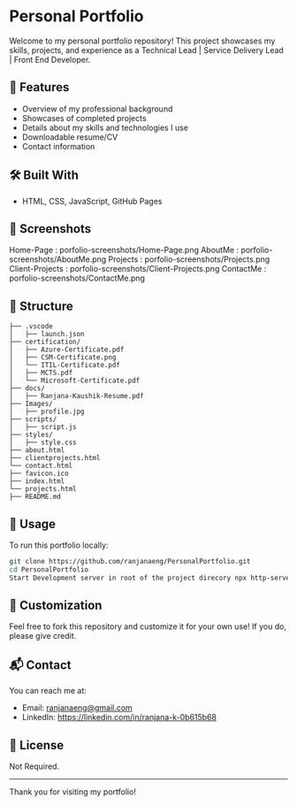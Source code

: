
# Personal Portfolio

Welcome to my personal portfolio repository! This project showcases my skills, projects, and experience as a Technical Lead | Service Delivery Lead | Front End Developer. 

## 🚀 Features

- Overview of my professional background
- Showcases of completed projects
- Details about my skills and technologies I use
- Downloadable resume/CV
- Contact information

## 🛠️ Built With

- HTML, CSS, JavaScript, GitHub Pages

## 📸 Screenshots
Home-Page : porfolio-screenshots/Home-Page.png
AboutMe : porfolio-screenshots/AboutMe.png
Projects : porfolio-screenshots/Projects.png
Client-Projects : porfolio-screenshots/Client-Projects.png
ContactMe : porfolio-screenshots/ContactMe.png

## 📂 Structure

```
├── .vscode
│   ├── launch.json
├── certification/
│   ├── Azure-Certificate.pdf
│   ├── CSM-Certificate.png
│   └── ITIL-Certificate.pdf
│   ├── MCTS.pdf
│   └── Microsoft-Certificate.pdf
├── docs/
│   ├── Ranjana-Kaushik-Resume.pdf   
├── Images/
│   ├── profile.jpg
├── scripts/
│   ├── script.js
├── styles/
│   ├── style.css
├── about.html
├── clientprojects.html
└── contact.html
├── favicon.ico
├── index.html
└── projects.html
├── README.md

```

## 📝 Usage

To run this portfolio locally:

```bash
git clone https://github.com/ranjanaeng/PersonalPortfolio.git
cd PersonalPortfolio
Start Development server in root of the project direcory npx http-server -p 8080
```

## 🎨 Customization

Feel free to fork this repository and customize it for your own use! If you do, please give credit.

## 📬 Contact

You can reach me at:  
- Email: ranjanaeng@gmail.com
- LinkedIn: https://linkedin.com/in/ranjana-k-0b615b68


## 📄 License

Not Required.

---

Thank you for visiting my portfolio!
